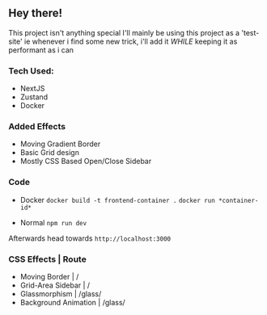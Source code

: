 ## Hey there!

This project isn't anything special
I'll mainly be using this project as a 'test-site'
ie whenever i find some new trick, i'll add it *WHILE* keeping it as performant as i can

### Tech Used:
 - NextJS
 - Zustand
 - Docker

### Added Effects
 - Moving Gradient Border
 - Basic Grid design
 - Mostly CSS Based Open/Close Sidebar

### Code
 - Docker
    `docker build -t frontend-container .`
    `docker run *container-id*`

 - Normal
    `npm run dev`

Afterwards head towards `http://localhost:3000`

### CSS Effects | Route
 - Moving Border | /
 - Grid-Area Sidebar | /
 - Glassmorphism | /glass/
 - Background Animation | /glass/